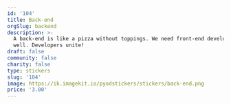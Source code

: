 ```yaml
---
id: '104'
title: Back-end
orgSlug: backend
description: >-
  A back-end is like a pizza without toppings. We need front-end developers as
  well. Developers unite!
draft: false
community: false
charity: false
type: stickers
slug: '104'
image: https://ik.imagekit.io/pyodstickers/stickers/back-end.png
price: '3.00'
---
```


